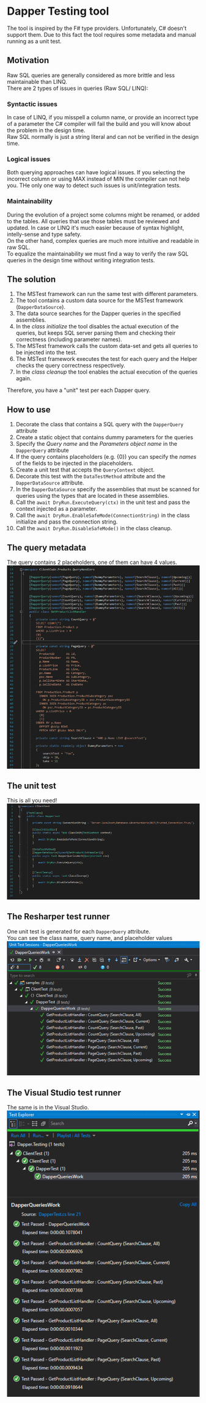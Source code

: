 # Dapper Testing tool

The tool is inspired by the F# type providers. Unfortunately, C# doesn't support them. Due to this fact the tool requires some metadata and manual running as a unit test.  

## Motivation
Raw SQL queries are generally considered as more brittle and less maintainable than LINQ.  
There are 2 types of issues in queries (Raw SQL/ LINQ):

### Syntactic issues

In case of LINQ, if you misspell a column name, or provide an incorrect type of a parameter the C# compiler will fail the build and you will know about the problem in the design time.  
Raw SQL normally is just a string literal and can not be verified in the design time.  

### Logical issues

Both querying approaches can have logical issues. If you selecting the incorrect column or using MAX instead of MIN the compiler can not help you. THe only one way to detect such issues is unit/integration tests.  

### Maintainability
During the evolution of a project some columns might be renamed, or added to the tables. All queries that use those tables must be reviewed and updated. In case or LINQ it's much easier because of syntax highlight, intelly-sense and type safety.  
On the other hand, complex queries are much more intuitive and readable in raw SQL.  
To equalize the maintainability we must find a way to verify the raw SQL queries in the design time without writing integration tests.

## The solution
1. The MSTest framework can run the same test with different parameters. 
2. The tool contains a custom data source for the MSTest framework (`DapperDataSource`).
3. The data source searches for the Dapper queries in the specified assemblies.
4. In the _class initialize_ the tool disables the actual execution of the queries, but keeps SQL server parsing them and checking their correctness (including parameter names).
5. The MSTest framework calls the custom data-set and gets all queries to be injected into the test.
6. The MSTest framework executes the test for each query and the Helper checks the query correctness respectively.
7. In the _class cleanup_ the tool enables the actual execution of the queries again.

Therefore, you have a "unit" test per each Dapper query.

## How to use
1. Decorate the class that contains a SQL query with the `DapperQuery` attribute
2. Create a static object that contains dummy parameters for the queries
3. Specify the _Query name_ and the _Parameters object name_ in the `DapperQuery` attribute
4. If the query contains placeholders (e.g. {0}) you can specify the _names_ of the fields to be injected in the placeholders.
5. Create a unit test that accepts the `QueryContext` object.
6. Decorate this test with the `DataTestMethod` attribute and the `DapperDataSource` attribute.
7. In the `DapperDataSource` specify the assemblies that must be scanned for queries using the types that are located in these assemblies.
8. Call the `await DryRun.ExecuteQuery(ctx)` in the unit test and pass the context injected as a parameter.
9. Call the `await DryRun.EnableSafeMode(ConnectionString)` in the class initialize and pass the connection string.
10. Call the `await DryRun.DisableSafeMode()` in the class cleanup.

## The query metadata
The query contains 2 placeholders, one of them can have 4 values.  
![query_metadata](readme_images/1.png)

## The unit test
This is all you need!  
![2](readme_images/2.png)

## The Resharper test runner
One unit test is generated for each `DapperQuery` attribute.  
You can see the class name, query name, and placeholder values  
![3](readme_images/3.png)

## The Visual Studio test runner
The same is in the Visual Studio.  
![4](readme_images/4.png)
